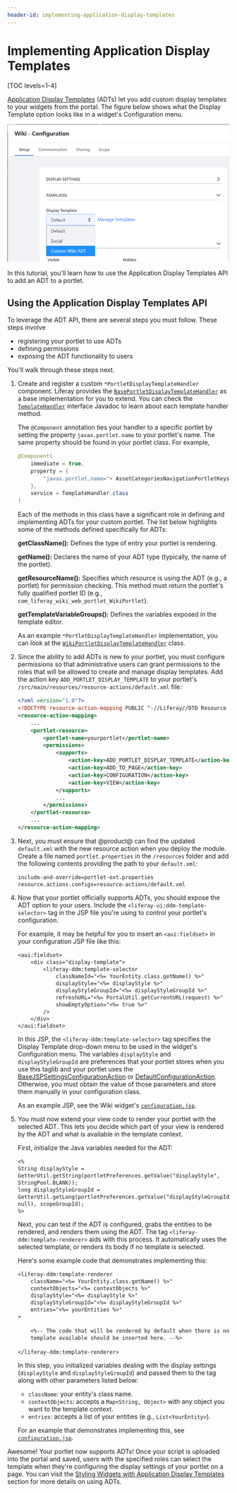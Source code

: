 ```yaml
---
header-id: implementing-application-display-templates
---
```


# Implementing Application Display Templates

[TOC levels=1-4]

[Application Display Templates](/docs/7-1/user/-/knowledge_base/u/styling-widgets-with-application-display-templates)
(ADTs) let you add custom display templates to your widgets from the portal. The
figure below shows what the Display Template option looks like in a widget's
Configuration menu.

![Figure 1: By using a custom display template, your portlet's display can be customized.](../../images/adt-dropdown.png)

In this tutorial, you'll learn how to use the Application Display Templates API
to add an ADT to a portlet.

## Using the Application Display Templates API

To leverage the ADT API, there are several steps you must follow. These steps
involve

- registering your portlet to use ADTs
- defining permissions
- exposing the ADT functionality to users

You'll walk through these steps next.

1.  Create and register a custom `*PortletDisplayTemplateHandler` component.
    Liferay provides the
    [`BasePortletDisplayTemplateHandler`](@platform-ref@/7.1-latest/javadocs/portal-kernel/com/liferay/portal/kernel/portletdisplaytemplate/BasePortletDisplayTemplateHandler.html)
    as a base implementation for you to extend. You can check the
    [`TemplateHandler`](@platform-ref@/7.1-latest/javadocs/portal-kernel/com/liferay/portal/kernel/template/TemplateHandler.html)
    interface Javadoc to learn about each template handler method.

    The `@Component` annotation ties your handler to a specific portlet by
    setting the property `javax.portlet.name` to your portlet's name. The same
    property should be found in your portlet class. For example,

    ```java
    @Component(
        immediate = true,
        property = {
            "javax.portlet.name="+ AssetCategoriesNavigationPortletKeys.ASSET_CATEGORIES_NAVIGATION
        },
        service = TemplateHandler.class
    )
    ```

    Each of the methods in this class have a significant role in defining and
    implementing ADTs for your custom portlet. The list below highlights some of
    the methods defined specifically for ADTs:

    **getClassName():** Defines the type of entry your portlet is rendering.

    **getName():** Declares the name of your ADT type (typically, the name of
    the portlet).

    **getResourceName():** Specifies which resource is using the ADT (e.g., a
    portlet) for permission checking. This method must return the portlet's
    fully qualified portlet ID (e.g.,
    `com_liferay_wiki_web_portlet_WikiPortlet`).

    **getTemplateVariableGroups():** Defines the variables exposed in the
    template editor.

    As an example `*PortletDisplayTemplateHandler` implementation, you can look
    at the
    [`WikiPortletDisplayTemplateHandler`](https://github.com/liferay/liferay-portal/blob/7.1.3-ga4/modules/apps/wiki/wiki-web/src/main/java/com/liferay/wiki/web/internal/portlet/template/WikiPortletDisplayTemplateHandler.java)
    class.

2.  Since the ability to add ADTs is new to your portlet, you must configure
    permissions so that administrative users can grant permissions to the roles
    that will be allowed to create and manage display templates. Add the action
    key `ADD_PORTLET_DISPLAY_TEMPLATE` to your portlet's
    `/src/main/resources/resource-actions/default.xml` file:

    ```xml
    <?xml version="1.0"?>
    <!DOCTYPE resource-action-mapping PUBLIC "-//Liferay//DTD Resource Action Mapping 7.1.0//EN" "http://www.liferay.com/dtd/liferay-resource-action-mapping_7_1_0.dtd">
    <resource-action-mapping>
        ...
        <portlet-resource>
            <portlet-name>yourportlet</portlet-name>
            <permissions>
                <supports>
                    <action-key>ADD_PORTLET_DISPLAY_TEMPLATE</action-key>
                    <action-key>ADD_TO_PAGE</action-key>
                    <action-key>CONFIGURATION</action-key>
                    <action-key>VIEW</action-key>
                </supports>
                ...
            </permissions>
        </portlet-resource>
        ...
    </resource-action-mapping>
    ```

3.  Next, you must ensure that @product@ can find the updated `default.xml` 
    with the new resource action when you deploy the module. Create a file 
    named `portlet.properties` in the `/resources` folder and add the following
    contents providing the path to your `default.xml`:

    ```properties
    include-and-override=portlet-ext.properties
    resource.actions.configs=resource-actions/default.xml
    ```

4.  Now that your portlet officially supports ADTs, you should expose the
    ADT option to your users. Include the `<liferay-ui:ddm-template-selector>`
    tag in the JSP file you're using to control your portlet's configuration.

    For example, it may be helpful for you to insert an `<aui:fieldset>` in your
    configuration JSP file like this:

    ```
    <aui:fieldset>
        <div class="display-template">
            <liferay-ddm:template-selector
                classNameId="<%= YourEntity.class.getName() %>"
                displayStyle="<%= displayStyle %>"
                displayStyleGroupId="<%= displayStyleGroupId %>"
                refreshURL="<%= PortalUtil.getCurrentURL(request) %>"
                showEmptyOption="<%= true %>"
            />
        </div>
    </aui:fieldset>
    ```

    In this JSP, the `<liferay-ddm:template-selector>` tag specifies the Display
    Template drop-down menu to be used in the widget's Configuration menu. The
    variables `displayStyle` and `displayStyleGroupId` are preferences that your
    portlet stores when you use this taglib and your portlet uses the
    [BaseJSPSettingsConfigurationAction](@platform-ref@/7.1-latest/javadocs/portal-kernel/com/liferay/portal/kernel/portlet/BaseJSPSettingsConfigurationAction.html)
    or
    [DefaultConfigurationAction](@platform-ref@/7.1-latest/javadocs/portal-kernel/com/liferay/portal/kernel/portlet/DefaultConfigurationAction.html).
    Otherwise, you must obtain the value of those parameters and store them
    manually in your configuration class.

    As an example JSP, see the Wiki widget's
    [`configuration.jsp`](https://github.com/liferay/liferay-portal/blob/7.1.3-ga4/modules/apps/wiki/wiki-web/src/main/resources/META-INF/resources/wiki/configuration.jsp). 

5.  You must now extend your view code to render your portlet with the selected
    ADT. This lets you decide which part of your view is rendered by the ADT and
    what is available in the template context.

    First, initialize the Java variables needed for the ADT: 

    ```
    <%
    String displayStyle = GetterUtil.getString(portletPreferences.getValue("displayStyle", StringPool.BLANK));
    long displayStyleGroupId = GetterUtil.getLong(portletPreferences.getValue("displayStyleGroupId", null), scopeGroupId);
    %>
    ```

    Next, you can test if the ADT is configured, grabs the entities to be
    rendered, and renders them using the ADT. The tag
    `<liferay-ddm:template-renderer>` aids with this process. It automatically
    uses the selected template, or renders its body if no template is selected.

    Here's some example code that demonstrates implementing this:

    ```
    <liferay-ddm:template-renderer
        className="<%= YourEntity.class.getName() %>"
        contextObjects="<%= contextObjects %>"
        displayStyle="<%= displayStyle %>"
        displayStyleGroupId="<%= displayStyleGroupId %>"
        entries="<%= yourEntities %>"
    >

        <%-- The code that will be rendered by default when there is no
        template available should be inserted here. --%>

    </liferay-ddm:template-renderer>
    ```

    In this step, you initialized variables dealing with the display settings 
    (`displayStyle` and `displayStyleGroupId`) and passed them to the tag along
    with other parameters listed below:

    - `className`: your entity's class name.
    - `contextObjects`: accepts a `Map<String, Object>` with any object you want
      to the template context.
    - `entries`: accepts a list of your entities (e.g., `List<YourEntity>`).

    For an example that demonstrates implementing this, see
    [`configuration.jsp`](https://github.com/liferay/liferay-portal/blob/7.1.3-ga4/modules/apps/site-navigation/site-navigation-site-map-web/src/main/resources/META-INF/resources/configuration.jsp).

Awesome! Your portlet now supports ADTs! Once your script is uploaded into the
portal and saved, users with the specified roles can select the template when
they're configuring the display settings of your portlet on a page. You can
visit the
[Styling Widgets with Application Display Templates](/docs/7-1/user/-/knowledge_base/u/styling-widgets-with-application-display-templates)
section for more details on using ADTs.
